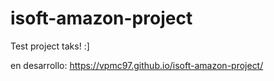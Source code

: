 # isoft-amazon-project
Test project taks! :]


en desarrollo: https://vpmc97.github.io/isoft-amazon-project/
